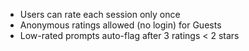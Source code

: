 - Users can rate each session only once
- Anonymous ratings allowed (no login) for Guests
- Low-rated prompts auto-flag after 3 ratings < 2 stars
